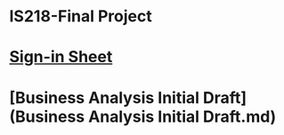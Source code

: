 # IS218-Final Project
# [Sign-in Sheet](signin_sheet.md)
# [Business Analysis Initial Draft](Business Analysis Initial Draft.md)
